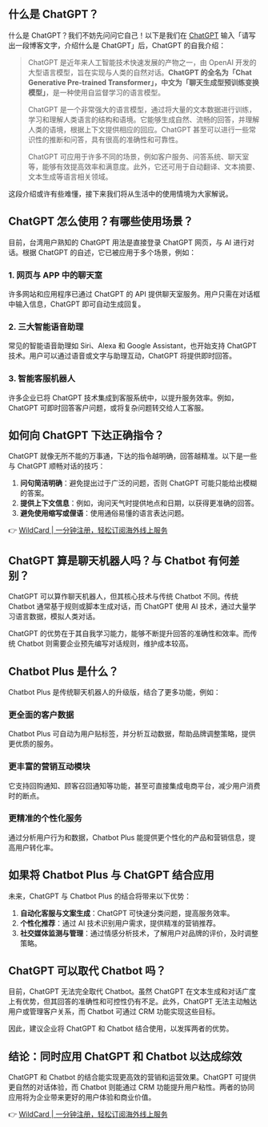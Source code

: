 ## 什么是 ChatGPT？

什么是 ChatGPT？我们不妨先问问它自己！以下是我们在 [ChatGPT](https://bit.ly/bewildcard) 输入「请写出一段博客文字，介绍什么是 ChatGPT」后，ChatGPT 的自我介绍：

> ChatGPT 是近年来人工智能技术快速发展的产物之一，由 OpenAI 开发的大型语言模型，旨在实现与人类的自然对话。**ChatGPT 的全名为「Chat Generative Pre-trained Transformer」，中文为「聊天生成型预训练变换模型」**，是一种使用自监督学习的语言模型。
>
> ChatGPT 是一个非常强大的语言模型，通过将大量的文本数据进行训练，学习和理解人类语言的结构和语境。它能够生成自然、流畅的回答，并理解人类的语境，根据上下文提供相应的回应。ChatGPT 甚至可以进行一些常识性的推断和问答，具有很高的准确性和可靠性。
>
> ChatGPT 可应用于许多不同的场景，例如客户服务、问答系统、聊天室等，能够有效提高效率和满意度。此外，它还可用于自动翻译、文本摘要、文本生成等语言相关领域。

这段介绍或许有些难懂，接下来我们将从生活中的使用情境为大家解说。

## ChatGPT 怎么使用？有哪些使用场景？

目前，台湾用户熟知的 ChatGPT 用法是直接登录 ChatGPT 网页，与 AI 进行对话。根据 ChatGPT 的自述，它已被应用于多个场景，例如：

### 1. 网页与 APP 中的聊天室

许多网站和应用程序已通过 ChatGPT 的 API 提供聊天室服务。用户只需在对话框中输入信息，ChatGPT 即可自动生成回复。

### 2. 三大智能语音助理

常见的智能语音助理如 Siri、Alexa 和 Google Assistant，也开始支持 ChatGPT 技术。用户可以通过语音或文字与助理互动，ChatGPT 将提供即时回答。

### 3. 智能客服机器人

许多企业已将 ChatGPT 技术集成到客服系统中，以提升服务效率。例如，ChatGPT 可即时回答客户问题，或将复杂问题转交给人工客服。

## 如何向 ChatGPT 下达正确指令？

ChatGPT 就像无所不能的万事通，下达的指令越明确，回答越精准。以下是一些与 ChatGPT 顺畅对话的技巧：

1. **问句简洁明确**：避免提出过于广泛的问题，否则 ChatGPT 可能只能给出模糊的答案。
2. **提供上下文信息**：例如，询问天气时提供地点和日期，以获得更准确的回答。
3. **避免使用缩写或俚语**：使用通俗易懂的语言表达问题。

👉 [WildCard | 一分钟注册，轻松订阅海外线上服务](https://bit.ly/bewildcard)

## ChatGPT 算是聊天机器人吗？与 Chatbot 有何差别？

ChatGPT 可以算作聊天机器人，但其核心技术与传统 Chatbot 不同。传统 Chatbot 通常基于规则或脚本生成对话，而 ChatGPT 使用 AI 技术，通过大量学习语言数据，模拟人类对话。

ChatGPT 的优势在于其自我学习能力，能够不断提升回答的准确性和效率。而传统 Chatbot 则需要企业预先编写对话规则，维护成本较高。

## Chatbot Plus 是什么？

Chatbot Plus 是传统聊天机器人的升级版，结合了更多功能，例如：

### 更全面的客户数据

Chatbot Plus 可自动为用户贴标签，并分析互动数据，帮助品牌调整策略，提供更优质的服务。

### 更丰富的营销互动模块

它支持回购通知、顾客召回通知等功能，甚至可直接集成电商平台，减少用户消费时的断点。

### 更精准的个性化服务

通过分析用户行为和数据，Chatbot Plus 能提供更个性化的产品和营销信息，提高用户转化率。

## 如果将 Chatbot Plus 与 ChatGPT 结合应用

未来，ChatGPT 与 Chatbot Plus 的结合将带来以下优势：

1. **自动化客服与文案生成**：ChatGPT 可快速分类问题，提高服务效率。
2. **个性化推荐**：通过 AI 技术识别用户需求，提供精准的营销推荐。
3. **社交媒体监测与管理**：通过情感分析技术，了解用户对品牌的评价，及时调整策略。

## ChatGPT 可以取代 Chatbot 吗？

目前，ChatGPT 无法完全取代 Chatbot。虽然 ChatGPT 在文本生成和对话广度上有优势，但其回答的准确性和可控性仍有不足。此外，ChatGPT 无法主动触达用户或管理客户关系，而 Chatbot 可通过 CRM 功能实现这些目标。

因此，建议企业将 ChatGPT 和 Chatbot 结合使用，以发挥两者的优势。

## 结论：同时应用 ChatGPT 和 Chatbot 以达成综效

ChatGPT 和 Chatbot 的结合能实现更高效的营销和运营效果。ChatGPT 可提供更自然的对话体验，而 Chatbot 则能通过 CRM 功能提升用户粘性。两者的协同应用将为企业带来更好的用户体验和商业价值。

👉 [WildCard | 一分钟注册，轻松订阅海外线上服务](https://bit.ly/bewildcard)